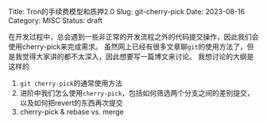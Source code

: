 Title: Tron的手续费模型和质押2.0
Slug: git-cherry-pick
Date: 2023-08-16
Category: MISC
Status: draft


在开发过程中，总会遇到一些非正常的开发流程之外的代码提交操作，因此我们会使用cherry-pick来完成需求。
虽然网上已经有很多文章聊`git`的使用方法了，但是我觉得大家讲的都不太深入，因此想要写一篇博文来讨论。
我想讨论的大纲是这样的
1. `git cherry-pick`的通常使用方法
2. 进阶中我们怎么使用`cherry-pick`，包括如何筛选两个分支之间的差别提交，以及如何把revert的东西再次提交
3. cherry-pick & rebase vs. merge
